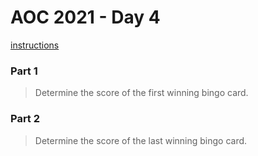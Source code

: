 # AOC 2021 - Day 4

[instructions](https://adventofcode.com/2021/day/4)

### Part 1

> Determine the score of the first winning bingo card.

### Part 2

> Determine the score of the last winning bingo card.
